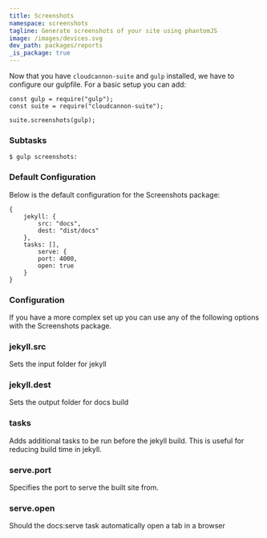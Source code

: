 ```yaml
---
title: Screenshots
namespace: screenshots
tagline: Generate screenshots of your site using phantomJS
image: /images/devices.svg
dev_path: packages/reports
_is_package: true
---
```


Now that you have `cloudcannon-suite` and `gulp` installed, we have to configure our gulpfile. For a basic setup you can add:

```
const gulp = require("gulp");
const suite = require("cloudcannon-suite");

suite.screenshots(gulp);
```

### Subtasks

```
$ gulp screenshots:
```

### Default Configuration

Below is the default configuration for the Screenshots package:

```
{
    jekyll: {
        src: "docs",
        dest: "dist/docs"
    },
    tasks: [],
        serve: {
        port: 4000,
        open: true
    }
}
```

### Configuration

If you have a more complex set up you can use any of the following options with the Screenshots package.

### jekyll.src

Sets the input folder for jekyll

### jekyll.dest

Sets the output folder for docs build

### tasks

Adds additional tasks to be run before the jekyll build. This is useful for reducing build time in jekyll.

### serve.port

Specifies the port to serve the built site from.

### serve.open

Should the docs:serve task automatically open a tab in a browser

&nbsp;